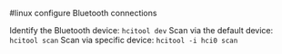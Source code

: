 #linux 
configure Bluetooth connections

Identify the Bluetooth device:   `hcitool dev`
Scan via the default device:  `hcitool scan`
Scan via specific device:   `hcitool -i hci0 scan`